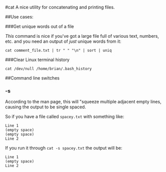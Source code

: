 #cat
A nice utility for concatenating and printing files.

##Use cases:

###Get unique words out of a file

*This* command is nice if you've got a large file full of various text, numbers, etc. and you need an output of *just* unique words from it:

    cat comment_file.txt | tr " " "\n" | sort | uniq


###Clear Linux terminal history

    cat /dev/null /home/brian/.bash_history

##Command line switches
### -s
According to the man page, this will "squeeze multiple adjacent empty lines, causing the output to be single spaced.

So if you have a file called `spacey.txt` with something like:

    Line 1
    (empty space)
    (empty space)
    Line 2
    
If you run it through `cat -s spacey.txt` the output will be:

    Line 1
    (empty space)
    Line 2
    
